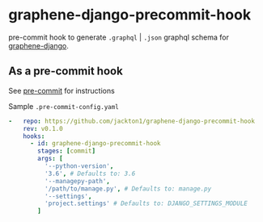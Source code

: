 # graphene-django-precommit-hook
pre-commit hook to generate `.graphql` | `.json` graphql schema for [graphene-django](https://github.com/graphql-python/graphene-django).


## As a pre-commit hook

See [pre-commit](https://github.com/pre-commit/pre-commit) for instructions

Sample `.pre-commit-config.yaml`

```yaml
-   repo: https://github.com/jackton1/graphene-django-precommit-hook
    rev: v0.1.0
    hooks:
      - id: graphene-django-precommit-hook
        stages: [commit]
        args: [
          '--python-version',
          '3.6', # Defaults to: 3.6
          '--managepy-path',
          '/path/to/manage.py', # Defaults to: manage.py
          '--settings',
          'project.settings' # Defaults to: DJANGO_SETTINGS_MODULE
        ]
```
